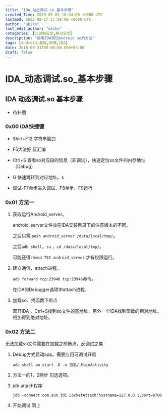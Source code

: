 ```yaml
---
title: "IDA_动态调试.so_基本步骤"
created_Time: 2023-05-05 16:34:00 +0000 UTC
lastmod: 2023-08-17 17:09:00 +0000 UTC
author: "ukiko"
last_edit_author: "ukiko"
categories: [二进制安全,移动安全]
description: "使用IDA调试Android so的方法"
tags: [Android,基础,原理,IDA]
date: 2018-08-31T00:00:00.000+08:00
draft: false
---
```


# IDA_动态调试.so_基本步骤

## IDA 动态调试.so 基本步骤

- 待补图

### 0x00 IDA快捷键

- Shirt+F12 字符串窗口

- F5大法好 反汇编

- Ctrl+S 查看so对应段的信息（非调试），快速定位so文件的内存地址（Debug）

- G 快速跳转到对应地址。s

- 调试-F7单步进入调试、F8单步、F9运行

### 0x01 方法一

1. 获取运行Android_server。

	android_server文件放在IDA安装目录下的注意版本的不同。

	之后只需 `push android_server /data/local/tmp/`。

	之后`adb shell`，`su` ，`cd /data/local/tmp/`。

	可能还得`chmod 755 android_server` 才有权限运行。



1. 建立通信、attach进程。

	`adb forward tcp:23946 tcp:23946`命令。

	在IDA的Debugger选项中attach进程。



1. 加载so、找函数下断点

	双开IDA ，Ctrl+S找到so文件的基地址，另外一个IDA找到函数的相对地址。相加得到绝对地址。



### 0x02 方法二

无法加载so文件需要在加载之前断点。反调试之类

1. Debug方式启动app。需要应用可调试开启

	`adb shell am start -D -n 包名/.MainActivity`



1. 方法一的1，2两步 勾选选项。

1. jdb attach程序

	`jdb -connect com.sun.jdi.SocketAttach:hostname=127.0.0.1,port=8700`



1. 开始调试 同上

